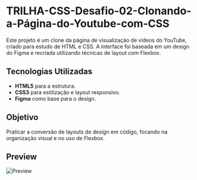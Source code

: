 # TRILHA-CSS-Desafio-02-Clonando-a-Página-do-Youtube-com-CSS

Este projeto é um clone da página de visualização de vídeos do YouTube, criado para estudo de HTML e CSS. A interface foi baseada em um design do Figma e recriada utilizando técnicas de layout com Flexbox.

## Tecnologias Utilizadas

- **HTML5** para a estrutura.
- **CSS3** para estilização e layout responsivo.
- **Figma** como base para o design.

## Objetivo

Praticar a conversão de layouts de design em código, focando na organização visual e no uso de Flexbox.

## Preview

![Preview](assets/images/Prévia-do-Projeto.png)
